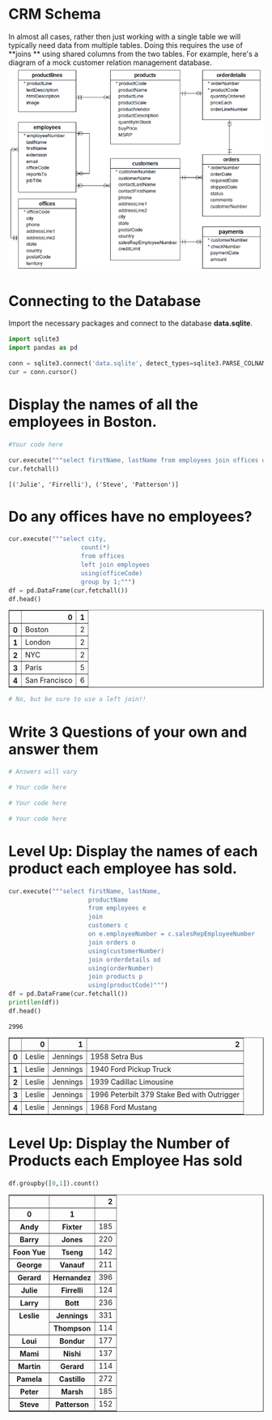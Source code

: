 
# CRM Schema

In almost all cases, rather then just working with a single table we will typically need data from multiple tables. Doing this requires the use of **joins ** using shared columns from the two tables. For example, here's a diagram of a mock customer relation management database.
<img src='Database-Schema.png' width=550>

# Connecting to the Database
Import the necessary packages and connect to the database **data.sqlite**.


```python
import sqlite3
import pandas as pd
```


```python
conn = sqlite3.connect('data.sqlite', detect_types=sqlite3.PARSE_COLNAMES)
cur = conn.cursor()
```

# Display the names of all the employees in Boston.


```python
#Your code here
```


```python
cur.execute("""select firstName, lastName from employees join offices using(officeCode) where city = 'Boston';""")
cur.fetchall()
```




    [('Julie', 'Firrelli'), ('Steve', 'Patterson')]



# Do any offices have no employees?


```python
cur.execute("""select city,
                    count(*)
                    from offices
                    left join employees
                    using(officeCode)
                    group by 1;""")
df = pd.DataFrame(cur.fetchall())
df.head()
```




<div>
<style>
    .dataframe thead tr:only-child th {
        text-align: right;
    }

    .dataframe thead th {
        text-align: left;
    }

    .dataframe tbody tr th {
        vertical-align: top;
    }
</style>
<table border="1" class="dataframe">
  <thead>
    <tr style="text-align: right;">
      <th></th>
      <th>0</th>
      <th>1</th>
    </tr>
  </thead>
  <tbody>
    <tr>
      <th>0</th>
      <td>Boston</td>
      <td>2</td>
    </tr>
    <tr>
      <th>1</th>
      <td>London</td>
      <td>2</td>
    </tr>
    <tr>
      <th>2</th>
      <td>NYC</td>
      <td>2</td>
    </tr>
    <tr>
      <th>3</th>
      <td>Paris</td>
      <td>5</td>
    </tr>
    <tr>
      <th>4</th>
      <td>San Francisco</td>
      <td>6</td>
    </tr>
  </tbody>
</table>
</div>




```python
# No, but be sure to use a left join!!
```

# Write 3 Questions of your own and answer them


```python
# Answers will vary
```


```python
# Your code here
```


```python
# Your code here
```


```python
# Your code here
```

# Level Up: Display the names of each product each employee has sold.


```python
cur.execute("""select firstName, lastName,
                      productName
                      from employees e
                      join
                      customers c
                      on e.employeeNumber = c.salesRepEmployeeNumber
                      join orders o
                      using(customerNumber)
                      join orderdetails od
                      using(orderNumber)
                      join products p
                      using(productCode)""")
df = pd.DataFrame(cur.fetchall())
print(len(df))
df.head()
```

    2996





<div>
<style>
    .dataframe thead tr:only-child th {
        text-align: right;
    }

    .dataframe thead th {
        text-align: left;
    }

    .dataframe tbody tr th {
        vertical-align: top;
    }
</style>
<table border="1" class="dataframe">
  <thead>
    <tr style="text-align: right;">
      <th></th>
      <th>0</th>
      <th>1</th>
      <th>2</th>
    </tr>
  </thead>
  <tbody>
    <tr>
      <th>0</th>
      <td>Leslie</td>
      <td>Jennings</td>
      <td>1958 Setra Bus</td>
    </tr>
    <tr>
      <th>1</th>
      <td>Leslie</td>
      <td>Jennings</td>
      <td>1940 Ford Pickup Truck</td>
    </tr>
    <tr>
      <th>2</th>
      <td>Leslie</td>
      <td>Jennings</td>
      <td>1939 Cadillac Limousine</td>
    </tr>
    <tr>
      <th>3</th>
      <td>Leslie</td>
      <td>Jennings</td>
      <td>1996 Peterbilt 379 Stake Bed with Outrigger</td>
    </tr>
    <tr>
      <th>4</th>
      <td>Leslie</td>
      <td>Jennings</td>
      <td>1968 Ford Mustang</td>
    </tr>
  </tbody>
</table>
</div>



# Level Up: Display the Number of Products each Employee Has sold


```python
df.groupby([0,1]).count()
```




<div>
<style>
    .dataframe thead tr:only-child th {
        text-align: right;
    }

    .dataframe thead th {
        text-align: left;
    }

    .dataframe tbody tr th {
        vertical-align: top;
    }
</style>
<table border="1" class="dataframe">
  <thead>
    <tr style="text-align: right;">
      <th></th>
      <th></th>
      <th>2</th>
    </tr>
    <tr>
      <th>0</th>
      <th>1</th>
      <th></th>
    </tr>
  </thead>
  <tbody>
    <tr>
      <th>Andy</th>
      <th>Fixter</th>
      <td>185</td>
    </tr>
    <tr>
      <th>Barry</th>
      <th>Jones</th>
      <td>220</td>
    </tr>
    <tr>
      <th>Foon Yue</th>
      <th>Tseng</th>
      <td>142</td>
    </tr>
    <tr>
      <th>George</th>
      <th>Vanauf</th>
      <td>211</td>
    </tr>
    <tr>
      <th>Gerard</th>
      <th>Hernandez</th>
      <td>396</td>
    </tr>
    <tr>
      <th>Julie</th>
      <th>Firrelli</th>
      <td>124</td>
    </tr>
    <tr>
      <th>Larry</th>
      <th>Bott</th>
      <td>236</td>
    </tr>
    <tr>
      <th rowspan="2" valign="top">Leslie</th>
      <th>Jennings</th>
      <td>331</td>
    </tr>
    <tr>
      <th>Thompson</th>
      <td>114</td>
    </tr>
    <tr>
      <th>Loui</th>
      <th>Bondur</th>
      <td>177</td>
    </tr>
    <tr>
      <th>Mami</th>
      <th>Nishi</th>
      <td>137</td>
    </tr>
    <tr>
      <th>Martin</th>
      <th>Gerard</th>
      <td>114</td>
    </tr>
    <tr>
      <th>Pamela</th>
      <th>Castillo</th>
      <td>272</td>
    </tr>
    <tr>
      <th>Peter</th>
      <th>Marsh</th>
      <td>185</td>
    </tr>
    <tr>
      <th>Steve</th>
      <th>Patterson</th>
      <td>152</td>
    </tr>
  </tbody>
</table>
</div>


